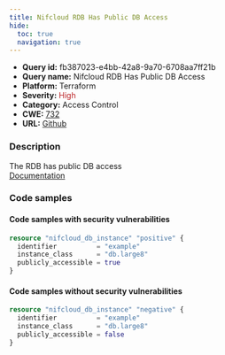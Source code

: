 ```yaml
---
title: Nifcloud RDB Has Public DB Access
hide:
  toc: true
  navigation: true
---
```


<style>
  .highlight .hll {
    background-color: #ff171742;
  }
  .md-content {
    max-width: 1100px;
    margin: 0 auto;
  }
</style>

-   **Query id:** fb387023-e4bb-42a8-9a70-6708aa7ff21b
-   **Query name:** Nifcloud RDB Has Public DB Access
-   **Platform:** Terraform
-   **Severity:** <span style="color:#bb2124">High</span>
-   **Category:** Access Control
-   **CWE:** <a href="https://cwe.mitre.org/data/definitions/732.html" onclick="newWindowOpenerSafe(event, 'https://cwe.mitre.org/data/definitions/732.html')">732</a>
-   **URL:** [Github](https://github.com/Checkmarx/kics/tree/master/assets/queries/terraform/nifcloud/db_has_public_access)

### Description
The RDB has public DB access<br>
[Documentation](https://registry.terraform.io/providers/nifcloud/nifcloud/latest/docs/resources/db_instance#publicly_accessible)

### Code samples
#### Code samples with security vulnerabilities
```tf title="Positive test num. 1 - tf file" hl_lines="1"
resource "nifcloud_db_instance" "positive" {
  identifier          = "example"
  instance_class      = "db.large8"
  publicly_accessible = true
}
```


#### Code samples without security vulnerabilities
```tf title="Negative test num. 1 - tf file"
resource "nifcloud_db_instance" "negative" {
  identifier          = "example"
  instance_class      = "db.large8"
  publicly_accessible = false
}
```
